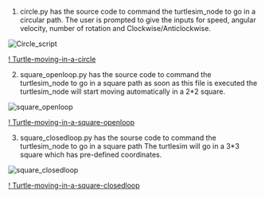1. circle.py has the source code to command the turtlesim_node to go in a circular path.
The user is prompted to give the inputs for speed, angular velocity, number of rotation and Clockwise/Anticlockwise.

![Circle_script](https://user-images.githubusercontent.com/78004516/105803240-0716b480-5f6b-11eb-99b8-6f0601afb43a.png)

[! Turtle-moving-in-a-circle](https://github.com/Ananya2528/AuE893Spring21_Ananya-N-Rao/tree/master/src/assignment2_turtlesim/src/videos/Circle_gif.gif)

2. square_openloop.py has the source code to command the turtlesim_node to go in a square path
as soon as this file is executed the turtlesim_node will start moving automatically in a 2*2 square.

![square_openloop](https://user-images.githubusercontent.com/78004516/105803380-5e1c8980-5f6b-11eb-90ab-fed0081f1b48.png)

[! Turtle-moving-in-a-square-openloop](https://github.com/Ananya2528/AuE893Spring21_Ananya-N-Rao/tree/master/src/assignment2_turtlesim/src/videos/Square_openloop.gif)

3. square_closedloop.py has the sourse code to command the turtlesim_node to go in a square path
The turtlesim will go in a 3*3 square which has pre-defined coordinates.

![square_closedloop](https://user-images.githubusercontent.com/78004516/105803392-64126a80-5f6b-11eb-9dc7-546699348209.png)

[! Turtle-moving-in-a-square-closedloop](https://github.com/Ananya2528/AuE893Spring21_Ananya-N-Rao/tree/master/src/assignment2_turtlesim/src/videos/square_closedloop.gif)

